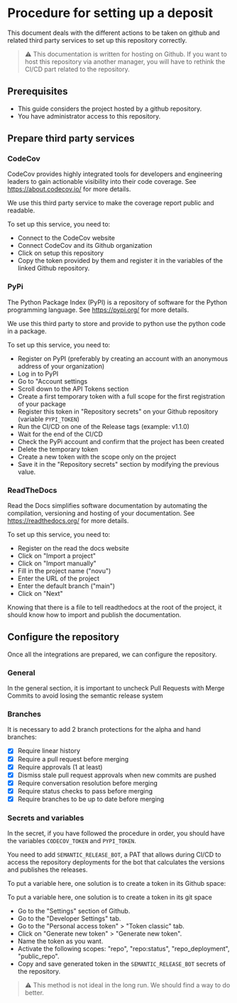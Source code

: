 # Procedure for setting up a deposit

This document deals with the different actions to be taken on github and
related third party services to set up this repository correctly.

> :warning: This documentation is written for hosting on Github. If you want
> to host this repository via another manager, you will have to rethink the
> CI/CD part related to the repository.

## Prerequisites

- This guide considers the project hosted by a github repository.
- You have administrator access to this repository.

## Prepare third party services

### CodeCov

CodeCov provides highly integrated tools for developers and engineering leaders to gain actionable visibility into their code coverage.
See https://about.codecov.io/ for more details.

We use this third party service to make the coverage report public and readable.

To set up this service, you need to:

- Connect to the CodeCov website
- Connect CodeCov and its Github organization
- Click on setup this repository
- Copy the token provided by them and register it in the variables of the linked Github repository.

### PyPi

The Python Package Index (PyPI) is a repository of software for the Python programming language.
See https://pypi.org/ for more details.

We use this third party to store and provide to python use the python code in a package.

To set up this service, you need to:

- Register on PyPI (preferably by creating an account with an anonymous address of your organization)
- Log in to PyPI
- Go to "Account settings
- Scroll down to the API Tokens section
- Create a first temporary token with a full scope for the first registration of your package
- Register this token in "Repository secrets" on your Github repository (variable `PYPI_TOKEN`)
- Run the CI/CD on one of the Release tags (example: v1.1.0)
- Wait for the end of the CI/CD
- Check the PyPi account and confirm that the project has been created
- Delete the temporary token
- Create a new token with the scope only on the project
- Save it in the "Repository secrets" section by modifying the previous value.

### ReadTheDocs

Read the Docs simplifies software documentation by automating the compilation, versioning and hosting of your documentation.
See https://readthedocs.org/ for more details.

To set up this service, you need to:

- Register on the read the docs website
- Click on "Import a project"
- Click on "Import manually"
- Fill in the project name ("novu")
- Enter the URL of the project
- Enter the default branch ("main")
- Click on "Next"

Knowing that there is a file to tell readthedocs at the root of the project, it should know how to import and publish the documentation.

## Configure the repository

Once all the integrations are prepared, we can configure the repository.

### General

In the general section, it is important to uncheck Pull Requests with Merge Commits to avoid losing the semantic release system

### Branches

It is necessary to add 2 branch protections for the alpha and hand branches:

- [x] Require linear history
- [x] Require a pull request before merging
- [x] Require approvals (1 at least)
- [x] Dismiss stale pull request approvals when new commits are pushed
- [x] Require conversation resolution before merging
- [x] Require status checks to pass before merging
- [x] Require branches to be up to date before merging

### Secrets and variables

In the secret, if you have followed the procedure in order, you should have the variables `CODECOV_TOKEN` and `PYPI_TOKEN`.

You need to add `SEMANTIC_RELEASE_BOT`, a PAT that allows during CI/CD to access the repository deployments
for the bot that calculates the versions and publishes the releases.

To put a variable here, one solution is to create a token in its Github space:

To put a variable here, one solution is to create a token in its git space

- Go to the "Settings" section of Github.
- Go to the "Developer Settings" tab.
- Go to the "Personal access token" > "Token classic" tab.
- Click on "Generate new token" > "Generate new token".
- Name the token as you want.
- Activate the following scopes: "repo", "repo:status", "repo_deployment", "public_repo".
- Copy and save generated token in the `SEMANTIC_RELEASE_BOT` secrets of the repository.

> :warning: This method is not ideal in the long run. We should find a way to do better.
